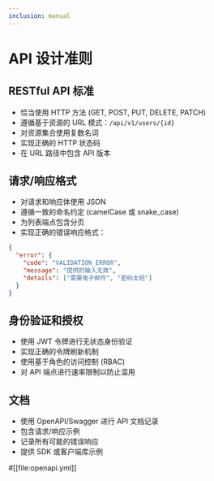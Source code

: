 ```yaml
---
inclusion: manual
---
```


# API 设计准则

## RESTful API 标准
- 恰当使用 HTTP 方法 (GET, POST, PUT, DELETE, PATCH)
- 遵循基于资源的 URL 模式：`/api/v1/users/{id}`
- 对资源集合使用复数名词
- 实现正确的 HTTP 状态码
- 在 URL 路径中包含 API 版本

## 请求/响应格式
- 对请求和响应体使用 JSON
- 遵循一致的命名约定 (camelCase 或 snake_case)
- 为列表端点包含分页
- 实现正确的错误响应格式：
```json
{
  "error": {
    "code": "VALIDATION_ERROR",
    "message": "提供的输入无效",
    "details": ["需要电子邮件", "密码太短"]
  }
}
```

## 身份验证和授权
- 使用 JWT 令牌进行无状态身份验证
- 实现正确的令牌刷新机制
- 使用基于角色的访问控制 (RBAC)
- 对 API 端点进行速率限制以防止滥用

## 文档
- 使用 OpenAPI/Swagger 进行 API 文档记录
- 包含请求/响应示例
- 记录所有可能的错误响应
- 提供 SDK 或客户端库示例

#[[file:openapi.yml]]